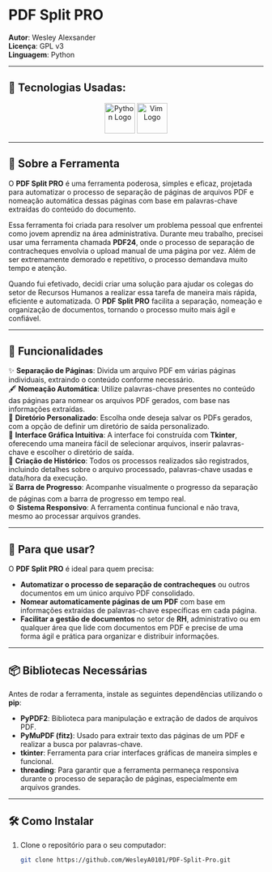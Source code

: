 # PDF Split PRO

**Autor**: Wesley Alexsander  
**Licença**: GPL v3  
**Linguagem**: Python  

---

## 🔧 **Tecnologias Usadas**: 

<div align="center">
  <img src="https://icongr.am/devicon/python-original.svg?size=128&color=currentColor" alt="Python Logo" width="60" height="60"/>
  <img src="https://icongr.am/devicon/vim-original.svg?size=128&color=currentColor" alt="Vim Logo" width="60" height="60"/>
</div>

---

## 📖 Sobre a Ferramenta

O **PDF Split PRO** é uma ferramenta poderosa, simples e eficaz, projetada para automatizar o processo de separação de páginas de arquivos PDF e nomeação automática dessas páginas com base em palavras-chave extraídas do conteúdo do documento. 

Essa ferramenta foi criada para resolver um problema pessoal que enfrentei como jovem aprendiz na área administrativa. Durante meu trabalho, precisei usar uma ferramenta chamada **PDF24**, onde o processo de separação de contracheques envolvia o upload manual de uma página por vez. Além de ser extremamente demorado e repetitivo, o processo demandava muito tempo e atenção. 

Quando fui efetivado, decidi criar uma solução para ajudar os colegas do setor de Recursos Humanos a realizar essa tarefa de maneira mais rápida, eficiente e automatizada. O **PDF Split PRO** facilita a separação, nomeação e organização de documentos, tornando o processo muito mais ágil e confiável.

---

## 🚀 Funcionalidades

✨ **Separação de Páginas**: Divida um arquivo PDF em várias páginas individuais, extraindo o conteúdo conforme necessário.  
🖋️ **Nomeação Automática**: Utilize palavras-chave presentes no conteúdo das páginas para nomear os arquivos PDF gerados, com base nas informações extraídas.  
📁 **Diretório Personalizado**: Escolha onde deseja salvar os PDFs gerados, com a opção de definir um diretório de saída personalizado.  
🔧 **Interface Gráfica Intuitiva**: A interface foi construída com **Tkinter**, oferecendo uma maneira fácil de selecionar arquivos, inserir palavras-chave e escolher o diretório de saída.  
📝 **Criação de Histórico**: Todos os processos realizados são registrados, incluindo detalhes sobre o arquivo processado, palavras-chave usadas e data/hora da execução.  
⏳ **Barra de Progresso**: Acompanhe visualmente o progresso da separação de páginas com a barra de progresso em tempo real.  
⚙️ **Sistema Responsivo**: A ferramenta continua funcional e não trava, mesmo ao processar arquivos grandes.  

---

## 📂 Para que usar?

O **PDF Split PRO** é ideal para quem precisa:

- **Automatizar o processo de separação de contracheques** ou outros documentos em um único arquivo PDF consolidado.  
- **Nomear automaticamente páginas de um PDF** com base em informações extraídas de palavras-chave específicas em cada página.  
- **Facilitar a gestão de documentos** no setor de **RH**, administrativo ou em qualquer área que lide com documentos em PDF e precise de uma forma ágil e prática para organizar e distribuir informações.  

---

## 📦 Bibliotecas Necessárias

Antes de rodar a ferramenta, instale as seguintes dependências utilizando o **pip**:

- **PyPDF2**: Biblioteca para manipulação e extração de dados de arquivos PDF.  
- **PyMuPDF (fitz)**: Usado para extrair texto das páginas de um PDF e realizar a busca por palavras-chave.  
- **tkinter**: Ferramenta para criar interfaces gráficas de maneira simples e funcional.  
- **threading**: Para garantir que a ferramenta permaneça responsiva durante o processo de separação de páginas, especialmente em arquivos grandes.

---

## 🛠 Como Instalar

1. Clone o repositório para o seu computador:

   ```bash
   git clone https://github.com/WesleyA0101/PDF-Split-Pro.git
